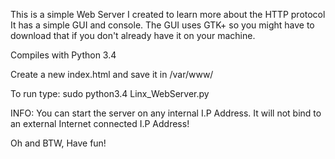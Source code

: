 This is a simple Web Server I created to learn more about the HTTP protocol
It has a simple GUI and console. The GUI uses GTK+ so you might have to download that if you don't already have it on your machine.

Compiles with Python 3.4

Create a new index.html and save it in /var/www/

To run type: sudo python3.4 Linx_WebServer.py

INFO: You can start the server on any internal I.P Address. It will not bind to an external Internet connected I.P Address!

Oh and BTW, Have fun!

